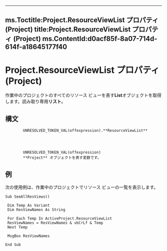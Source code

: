 

---
ms.Toctitle:Project.ResourceViewList プロパティ (Project)
title:Project.ResourceViewList プロパティ (Project)
ms.ContentId:d0acf85f-8a07-714d-614f-a18645177f40
---
# Project.ResourceViewList プロパティ (Project)




作業中のプロジェクトのすべてのリソース ビューを表す**List**オブジェクトを取得します。読み取り専用**リスト**。

## 構文

            UNRESOLVED_TOKEN_VAL(offexpression).**ResourceViewList**




            UNRESOLVED_TOKEN_VAL(offexpression)
            **Project** オブジェクトを表す変数です。



## 例
次の使用例は、作業中のプロジェクトでリソース ビューの一覧を表示します。

```vba
Sub SeeAllResViews() 
 
 Dim Temp As Variant 
 Dim ResViewNames As String 
 
 For Each Temp In ActiveProject.ResourceViewList 
 ResViewNames = ResViewNames & vbCrLf & Temp 
 Next Temp 
 
 MsgBox ResViewNames 
 
End Sub
```






